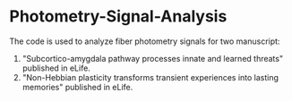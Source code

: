 # Photometry-Signal-Analysis

The code is used to analyze fiber photometry signals for two manuscript:
1) "Subcortico-amygdala pathway processes innate and learned threats" published in eLife.
2) "Non-Hebbian plasticity transforms transient experiences into lasting memories" published in eLife. 
